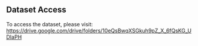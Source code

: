 ## Dataset Access

To access the dataset, please visit: https://drive.google.com/drive/folders/10eQsBwqXSGkuh9pZ_X_6fQsKG_UDIaPH
